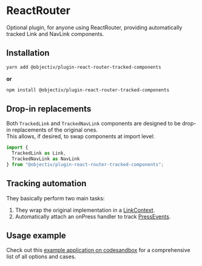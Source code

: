 # ReactRouter

Optional plugin, for anyone using ReactRouter, providing automatically tracked Link and NavLink components.  

## Installation
```sh
yarn add @objectiv/plugin-react-router-tracked-components
```

**or**

```sh
npm install @objectiv/plugin-react-router-tracked-components
```

## Drop-in replacements
Both `TrackedLink` and `TrackedNavLink` components are designed to be drop-in replacements of the original ones.  
This allows, if desired, to swap components at import level:

```ts
import {
  TrackedLink as Link,
  TrackedNavLink as NavLink
} from "@objectiv/plugin-react-router-tracked-components";
```

## Tracking automation
They basically perform two main tasks:
1. They wrap the original implementation in a [LinkContext](/taxonomy/reference/location-contexts/LinkContext.md).
2. Automatically attach an onPress handler to track [PressEvents](/taxonomy/reference/events/PressEvent.md).

## Usage example
Check out this [example application on codesandbox](https://codesandbox.io/s/react-router-6-objectiv-tracked-components-example-pr01du?file=/src/App.js) for a comprehensive list of all options and cases.
